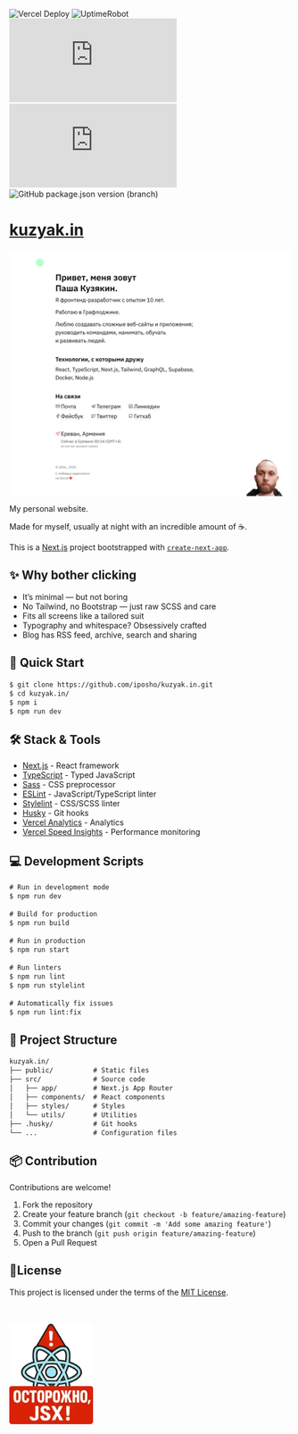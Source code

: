 ![Vercel Deploy](https://therealsujitk-vercel-badge.vercel.app/?app=kuzyakin)
![UptimeRobot](https://img.shields.io/uptimerobot/ratio/7/m791492049-6dbfea544e7e89bf7b42eae3)
![GitHub code size in bytes](https://img.shields.io/github/languages/code-size/iposho/kuzyak.in)
![GitHub last commit (by committer)](https://img.shields.io/github/last-commit/iposho/kuzyak.in)
![GitHub package.json version (branch)](https://img.shields.io/github/package-json/v/iposho/kuzyak.in/main)


# <a href="https://kuzyak.in">kuzyak.in</a>

<a href="https://kuzyak.in"><img src="./preview.webp" alt="kuzyak.in preview" align="center"></a>

My personal website.

Made for myself, usually at night with an incredible amount of ☕.

This is a [Next.js](https://nextjs.org/) project bootstrapped with [`create-next-app`](https://github.com/vercel/next.js/tree/canary/packages/create-next-app).

## ✨ Why bother clicking

- It’s minimal — but not boring
- No Tailwind, no Bootstrap — just raw SCSS and care
- Fits all screens like a tailored suit
- Typography and whitespace? Obsessively crafted
- Blog has RSS feed, archive, search and sharing

## 🚀 Quick Start

```shell
$ git clone https://github.com/iposho/kuzyak.in.git
$ cd kuzyak.in/
$ npm i
$ npm run dev
```

## 🛠️ Stack & Tools

- [Next.js](https://nextjs.org/) - React framework
- [TypeScript](https://www.typescriptlang.org/) - Typed JavaScript
- [Sass](https://sass-lang.com/) - CSS preprocessor
- [ESLint](https://eslint.org/) - JavaScript/TypeScript linter
- [Stylelint](https://stylelint.io/) - CSS/SCSS linter
- [Husky](https://typicode.github.io/husky/) - Git hooks
- [Vercel Analytics](https://vercel.com/analytics) - Analytics
- [Vercel Speed Insights](https://vercel.com/speed-insights) - Performance monitoring

## 💻 Development Scripts

```shell
# Run in development mode
$ npm run dev

# Build for production
$ npm run build

# Run in production
$ npm run start

# Run linters
$ npm run lint
$ npm run stylelint

# Automatically fix issues
$ npm run lint:fix
```

## 📂 Project Structure

```
kuzyak.in/
├── public/          # Static files
├── src/             # Source code
│   ├── app/         # Next.js App Router
│   ├── components/  # React components
│   ├── styles/      # Styles
│   └── utils/       # Utilities
├── .husky/          # Git hooks
└── ...              # Configuration files
```

## 📦 Contribution
Contributions are welcome!

1. Fork the repository
2. Create your feature branch (`git checkout -b feature/amazing-feature`)
3. Commit your changes (`git commit -m 'Add some amazing feature'`)
4. Push to the branch (`git push origin feature/amazing-feature`)
5. Open a Pull Request

## 📝License

This project is licensed under the terms of the [MIT License](LICENSE).

<br/><br/>
<a href="https://web.archive.org/web/20010406054522/http://mir.glasnet.ru/~awicon/">
    <img src="public/images/jsx.webp" alt="temafree" width="150">
</a>
